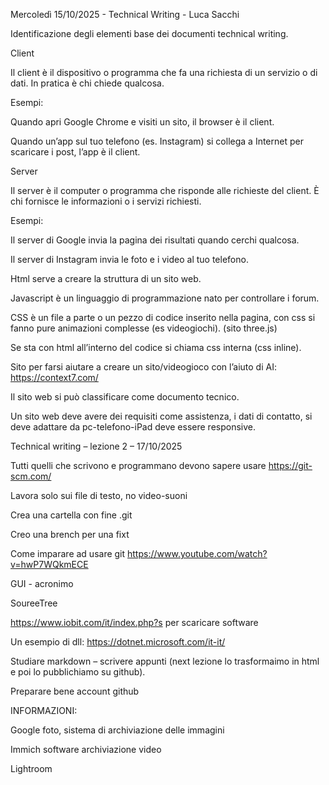 Mercoledì 15/10/2025 - Technical Writing - Luca Sacchi 

Identificazione degli elementi base dei documenti technical writing. 

 

 Client 

Il client è il dispositivo o programma che fa una richiesta di un servizio o di dati. 
In pratica è chi chiede qualcosa. 

Esempi: 

Quando apri Google Chrome e visiti un sito, il browser è il client. 

Quando un’app sul tuo telefono (es. Instagram) si collega a Internet per scaricare i post, l’app è il client. 

 

Server 

Il server è il computer o programma che risponde alle richieste del client. 
È chi fornisce le informazioni o i servizi richiesti. 

Esempi: 

Il server di Google invia la pagina dei risultati quando cerchi qualcosa. 

Il server di Instagram invia le foto e i video al tuo telefono. 

 

Html serve a creare la struttura di un sito web. 

Javascript è un linguaggio di programmazione nato per controllare i forum. 

CSS è un file a parte o un pezzo di codice inserito nella pagina, con css si fanno pure animazioni complesse (es videogiochi). (sito three.js) 

Se sta con html all’interno del codice si chiama css interna (css inline). 

 

Sito per farsi aiutare a creare un sito/videogioco con l’aiuto di AI: https://context7.com/ 

 

Il sito web si può classificare come documento tecnico. 

Un sito web deve avere dei requisiti come assistenza, i dati di contatto, si deve adattare da pc-telefono-iPad deve essere responsive. 





Technical writing – lezione 2 – 17/10/2025 

 

Tutti quelli che scrivono e programmano devono sapere usare https://git-scm.com/ 

Lavora solo sui file di testo, no video-suoni 

Crea una cartella con fine .git 

Creo una brench per una fixt 

Come imparare ad usare git https://www.youtube.com/watch?v=hwP7WQkmECE 

 

GUI - acronimo 

SoureeTree 

 

https://www.iobit.com/it/index.php?s  per scaricare software 

Un esempio di dll: https://dotnet.microsoft.com/it-it/ 

 

Studiare markdown – scrivere appunti (next lezione lo trasformaimo in html e poi lo pubblichiamo su github). 

Preparare bene account github 

 

INFORMAZIONI:  

Google foto, sistema di archiviazione delle immagini 

Immich software archiviazione video 

Lightroom 